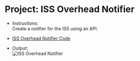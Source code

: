 
# Project: ISS Overhead Notifier
- Instructions:<br>
Create a notifier for the ISS using an API.

- [ISS Overhead Notifier Code](main.py)

- Output:<br>
![ISS Overhead Notifier](../assets/img/33_project.png)
